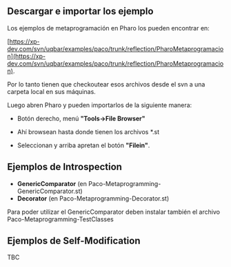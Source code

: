 ## []()Descargar e importar los ejemplo


Los ejemplos de metaprogramación en Pharo los pueden encontrar en:


 [https://xp-dev.com/svn/uqbar/examples/paco/trunk/reflection/PharoMetaprogramacion](https://xp-dev.com/svn/uqbar/examples/paco/trunk/reflection/PharoMetaprogramacion).


Por lo tanto tienen que checkoutear esos archivos desde el svn a una carpeta local en sus máquinas.


Luego abren Pharo y pueden importarlos de la siguiente manera:

* Botón derecho, menú **"Tools->File Browser"**

* Ahí browsean hasta donde tienen los archivos *.st
* Seleccionan y arriba apretan el botón **"Filein"**.

## []()Ejemplos de Introspection


* **GenericComparator** (en Paco-Metaprogramming-GenericComparator.st)
* **Decorator** (en Paco-Metaprogramming-Decorator.st)

Para poder utilizar el GenericComparator deben instalar también el archivo Paco-Metaprogramming-TestClasses
## []()Ejemplos de Self-Modification

TBC